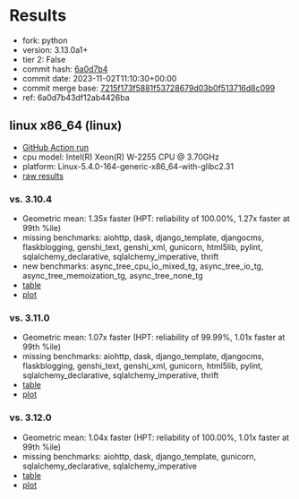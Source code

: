 # Results

- fork: python
- version: 3.13.0a1+
- tier 2: False
- commit hash: [6a0d7b4](https://github.com/python/cpython/commit/6a0d7b4)
- commit date: 2023-11-02T11:10:30+00:00
- commit merge base: [7215f173f5881f53728679d03b0f513716d8c099](https://github.com/python/cpython/commit/7215f173f5881f53728679d03b0f513716d8c099)
- ref: 6a0d7b43df12ab4426ba

## linux x86_64 (linux)

- [GitHub Action run](https://github.com/faster-cpython/benchmarking/actions/runs/6734326684)
- cpu model: Intel(R) Xeon(R) W-2255 CPU @ 3.70GHz
- platform: Linux-5.4.0-164-generic-x86_64-with-glibc2.31
- [raw results](bm-20231102-linux-x86_64-python-6a0d7b43df12ab4426ba-3.13.0a1%2B-6a0d7b4.json)

### vs. 3.10.4

- Geometric mean: 1.35x faster (HPT: reliability of 100.00%, 1.27x faster at 99th %ile)
- missing benchmarks: aiohttp, dask, django_template, djangocms, flaskblogging, genshi_text, genshi_xml, gunicorn, html5lib, pylint, sqlalchemy_declarative, sqlalchemy_imperative, thrift
- new benchmarks: async_tree_cpu_io_mixed_tg, async_tree_io_tg, async_tree_memoization_tg, async_tree_none_tg
- [table](bm-20231102-linux-x86_64-python-6a0d7b43df12ab4426ba-3.13.0a1%2B-6a0d7b4-vs-3.10.4.md)
- [plot](bm-20231102-linux-x86_64-python-6a0d7b43df12ab4426ba-3.13.0a1%2B-6a0d7b4-vs-3.10.4.png)

### vs. 3.11.0

- Geometric mean: 1.07x faster (HPT: reliability of 99.99%, 1.01x faster at 99th %ile)
- missing benchmarks: aiohttp, dask, django_template, djangocms, flaskblogging, genshi_text, genshi_xml, gunicorn, html5lib, pylint, sqlalchemy_declarative, sqlalchemy_imperative, thrift
- [table](bm-20231102-linux-x86_64-python-6a0d7b43df12ab4426ba-3.13.0a1%2B-6a0d7b4-vs-3.11.0.md)
- [plot](bm-20231102-linux-x86_64-python-6a0d7b43df12ab4426ba-3.13.0a1%2B-6a0d7b4-vs-3.11.0.png)

### vs. 3.12.0

- Geometric mean: 1.04x faster (HPT: reliability of 100.00%, 1.01x faster at 99th %ile)
- missing benchmarks: aiohttp, dask, django_template, gunicorn, sqlalchemy_declarative, sqlalchemy_imperative
- [table](bm-20231102-linux-x86_64-python-6a0d7b43df12ab4426ba-3.13.0a1%2B-6a0d7b4-vs-3.12.0.md)
- [plot](bm-20231102-linux-x86_64-python-6a0d7b43df12ab4426ba-3.13.0a1%2B-6a0d7b4-vs-3.12.0.png)

